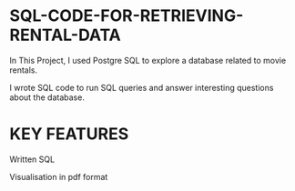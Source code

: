 # SQL-CODE-FOR-RETRIEVING-RENTAL-DATA

In This Project, I used Postgre SQL to explore a database related to movie rentals.

I wrote SQL code to run SQL queries and answer interesting questions about the database.

# KEY FEATURES
 Written SQL 
 
 Visualisation in pdf format
